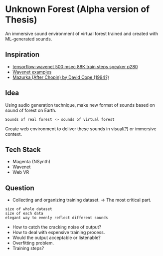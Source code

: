 # Unknown Forest (Alpha version of Thesis)
An immersive sound environment of virtual forest trained and created with ML-generated sounds.


## Inspiration 
* [tensorflow-wavenet 500 msec 88K train steps speaker p280](https://soundcloud.com/user-731806733/tensorflow-wavenet-500-msec-88k-train-steps)
* [Wavenet examples](https://deepmind.com/blog/wavenet-generative-model-raw-audio/)
* [Mazurka (After Chopin) by David Cope (1994?)](https://soundcloud.com/machinelearningmusic/mazurka-after-chopin-by-david-cope?fbclid=IwAR0dQc2bq28wYbV2GjkcXpLHdqLRO4O7CgxwbcrP3G3O6O4oU1AAHx4vI20)


## Idea
Using audio generation technique, make new format of sounds based on sound of forest on Earth. 

```Sounds of real forest -> sounds of virtual forest ```

Create web environment to deliver these sounds in visual(?) or immersive context. 


## Tech Stack
* Magenta (NSynth)
* Wavenet
* Web VR


## Question
* Collecting and organizing training dataset. -> The most critical part. 
``` 
size of whole dataset
size of each data
elegant way to evenly reflect different sounds
``` 
* How to catch the cracking noise of output?
* How to deal with expensive training process.
* Would the output acceptable or listenable?
* Overfitting problem.
* Training steps?
